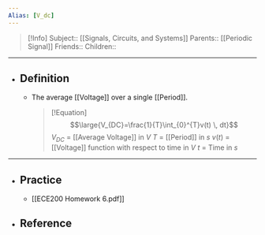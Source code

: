 ```yaml
---
Alias: [V_dc]
---
```

> [!Info]
> Subject:: [[Signals, Circuits, and Systems]]
> Parents:: [[Periodic Signal]]
> Friends:: 
> Children:: 
---
- ## Definition
	- The average [[Voltage]] over a single [[Period]].
	  > [!Equation]
	  > $$\large{V_{DC}=\frac{1}{T}\int_{0}^{T}v(t)  \, dt}$$
	  > $V_{DC}$ = [[Average Voltage]] in $V$
	  > $T$ = [[Period]] in $s$
	  > $v(t)$ = [[Voltage]] function with respect to time in $V$
	  > $t$ = Time in $s$
---
- ## Practice
	- [[ECE200 Homework 6.pdf]]
- ## Reference